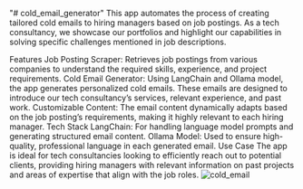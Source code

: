 "# cold_email_generator" 
This app automates the process of creating tailored cold emails to hiring managers based on job postings. As a tech consultancy, we showcase our portfolios and highlight our capabilities in solving specific challenges mentioned in job descriptions.

Features
Job Posting Scraper: Retrieves job postings from various companies to understand the required skills, experience, and project requirements.
Cold Email Generator: Using LangChain and Ollama model, the app generates personalized cold emails. These emails are designed to introduce our tech consultancy’s services, relevant experience, and past work.
Customizable Content: The email content dynamically adapts based on the job posting’s requirements, making it highly relevant to each hiring manager.
Tech Stack
LangChain: For handling language model prompts and generating structured email content.
Ollama Model: Used to ensure high-quality, professional language in each generated email.
Use Case
The app is ideal for tech consultancies looking to efficiently reach out to potential clients, providing hiring managers with relevant information on past projects and areas of expertise that align with the job roles.
![cold_email](https://github.com/user-attachments/assets/1a0436dd-8907-4cfa-b5d6-0e8a1e27a497)

